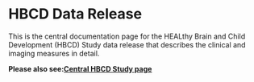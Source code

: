 # HBCD Data Release

This is the central documentation page for the HEALthy Brain and Child Development (HBCD) Study data release that describes the clinical and imaging measures in detail. 

**Please also see:[Central HBCD Study page](https://hbcdstudy.org/)** 



